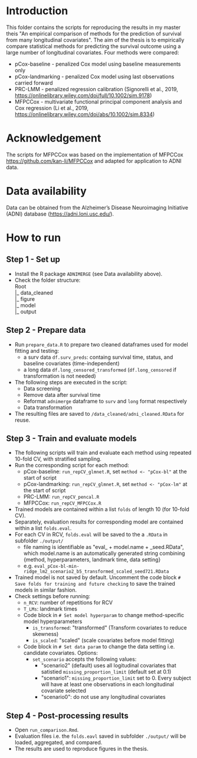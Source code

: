 # Introduction
This folder contains the scripts for reproducing the results in my master theis "An empirical comparison of methods for the prediction of survival from many longitudinal covariates".
The aim of the thesis is to empirically compare statistical methods for predicting the survival outcome using a large number of longitudinal covariates.
Four methods were compared:
- pCox-baseline - penalized Cox model using baseline measurements only
- pCox-landmarking - penalized Cox model using last observations carried forward
- PRC-LMM - penalized regression calibration (Signorelli et al., 2019, https://onlinelibrary.wiley.com/doi/full/10.1002/sim.9178)
- MFPCCox - multivariate functional principal component analysis and Cox regression (Li et al., 2019, https://onlinelibrary.wiley.com/doi/abs/10.1002/sim.8334)

# Acknowledgement
The scripts for MFPCCox was based on the implementation of MFPCCox https://github.com/kan-li/MFPCCox and adapted for application to ADNI data.

# Data availability
Data can be obtained from the Alzheimer’s Disease Neuroimaging Initiative (ADNI) database (https://adni.loni.usc.edu/). 

# How to run

## Step 1 - Set up
- Install the R package `ADNIMERGE` (see Data availability above).
- Check the folder structure:  
Root  
|_ data_cleaned  
|_ figure  
|_ model  
|_ output  


## Step 2 - Prepare data 
- Run `prepare_data.R` to prepare two cleaned dataframes used for model fitting and testing:
    - a surv data `df.surv_preds`: containg survival time, status, and baseline covariates (time-independent)
    - a long data `df.long_censored_transformed` (`df.long_censored` if transformation is not needed)
- The following steps are executed in the script:
    - Data screening
    - Remove data after survival time
    - Reformat `adnimerge` dataframe to `surv` and `long` format respectively
    - Data transformation
- The resulting files are saved to `/data_cleaned/adni_cleaned.RData` for reuse.

## Step 3 - Train and evaluate models
- The following scripts will train and evaluate each method using repeated 10-fold CV, with stratified sampling.
- Run the corresponding script for each method: 
    - pCox-baseline: `run_repCV_glmnet.R`, set `method <- "pCox-bl"` at the start of script
    - pCox-landmarking: `run_repCV_glmnet.R`, set `method <- "pCox-lm"` at the start of script
    - PRC-LMM: `run_repCV_pencal.R`
    - MFPCCox: `run_repCV_MFPCCox.R`
- Trained models are contained within a list `folds` of length 10 (for 10-fold CV).
- Separately, evaluation results for corresponding model are contained within a list `folds.eval`.
- For each CV in RCV, `folds.eval` will be saved to the a `.RData` in subfolder `./output/`
    - file naming is identifiable as "eval_ + model.name + _seed.RData", which model.name is an automatically generated string combining {method, hyperparameters, landmark time, data setting}
    - e.g. `eval_pCox-bl-min-ridge_lm2_scenario2_b5_transformed_scaled_seed721.RData`
- Trained model is not saved by default. Uncomment the code block `# Save folds for training and future checking` to save the trained models in similar fashion.
- Check settings before running:
    - `n_RCV`: number of repetitions for RCV
    - `T_LMs`: landmark times
    - Code block in `# Set model hyperparam` to change method-specific model hyperparameters
        - `is_transformed`: "transformed" (Transform covariates to reduce skewness)
        - `is_scaled`: "scaled" (scale covariates before model fitting)
    - Code block in `# Set data param` to change the data setting i.e. candidate covariates. Options:
        - `set_scenario` accepts the following values: 
            - "scenario2" (default) uses all logitudinal covariates that satistied `missing_proportion_limit` (default set at 0.1)
            - "scenario1": `missing_proportion_limit` set to 0. Every subject will have at least one observations in each longitudinal covariate selected
            - "scenario0": do not use any longitudinal covariates

## Step 4 - Post-processing results
- Open `run_comparison.Rmd`.
- Evaluation files i.e. the `folds.eavl` saved in subfolder `./output/` will be loaded, aggregated, and compared.
- The results are used to reproduce figures in the thesis.

